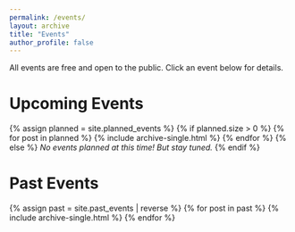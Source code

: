 ```yaml
---
permalink: /events/
layout: archive
title: "Events"
author_profile: false
---
```


All events are free and open to the public. Click an event below for
details.

# Upcoming Events

{% assign planned = site.planned_events %}
{% if planned.size > 0 %}
  {% for post in planned %}
    {% include archive-single.html %}
  {% endfor %}
{% else %}
  _No events planned at this time! But stay tuned._
{% endif %}

# Past Events

{% assign past = site.past_events | reverse %}
{% for post in past %}
  {% include archive-single.html %}
{% endfor %}
